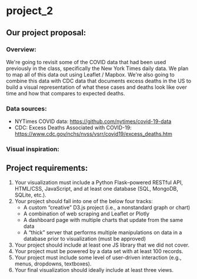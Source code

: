 # project_2


## Our project proposal:
### Overview:
We're going to revisit some of the COVID data that had been used previously in the class, specifically the New York Times daily data.
We plan to map all of this data out using Leaflet / Mapbox.
We're also going to combine this data with CDC data that documents excess deaths in the US to build a visual representation of what these cases and deaths look like over time and how that compares to expected deaths.



### Data sources:
* NYTimes COVID data: https://github.com/nytimes/covid-19-data
* CDC: Excess Deaths Associated with COVID-19: https://www.cdc.gov/nchs/nvss/vsrr/covid19/excess_deaths.htm




### Visual inspiration:



## Project requirements:
1. Your visualization must include a Python Flask–powered RESTful API, HTML/CSS, JavaScript, and at least one database (SQL, MongoDB, SQLite, etc.).
2. Your project should fall into one of the below four tracks:
    - A custom “creative” D3.js project (i.e., a nonstandard graph or chart)
    - A combination of web scraping and Leaflet or Plotly
    - A dashboard page with multiple charts that update from the same data
   - A “thick” server that performs multiple manipulations on data in a database prior to visualization (must be approved)
3. Your project should include at least one JS library that we did not cover.
4. Your project must be powered by a data set with at least 100 records.
5. Your project must include some level of user-driven interaction (e.g., menus, dropdowns, textboxes).
6. Your final visualization should ideally include at least three views.



